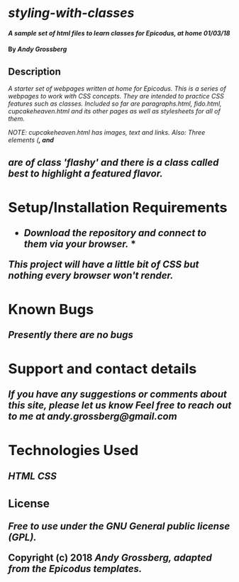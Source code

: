 # _styling-with-classes_

#### _A sample set of html files to learn classes for Epicodus, at home 01/03/18_

#### By _Andy Grossberg_

## Description

_A starter set of webpages written at home for Epicodus._
_This is a series of webpages to work with CSS concepts._
_They are intended to practice CSS features such as classes._
_Included so far are paragraphs.html, fido.html, cupcakeheaven.html and its other pages_
_as well as stylesheets for all of them._

_NOTE: cupcakeheaven.html has images, text and links._
_Also: Three elements (<strong>, <a> and <h2> are of class 'flashy'_
_and there is a class called best to highlight a featured flavor._


## Setup/Installation Requirements

* _Download the repository and connect to them via your browser._ *

_This project will have a little bit of CSS but nothing every browser won't render._

## Known Bugs

_Presently there are no bugs_

## Support and contact details

_If you have any suggestions or comments about this site, please let us know_
_Feel free to reach out to me at andy.grossberg@gmail.com_

## Technologies Used

_HTML_
_CSS_

### License

*Free to use under the GNU General public license (GPL).*

Copyright (c) 2018 **_Andy Grossberg, adapted from the Epicodus templates._**
